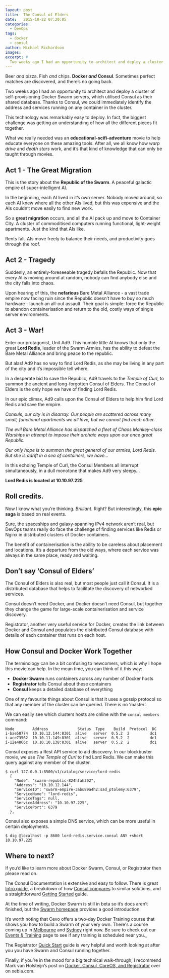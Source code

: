 ```yaml
---
layout: post
title:  The Consul of Elders
date:   2015-10-22 07:20:05
categories:
  - DevOps
tags:
  - docker
  - consul
author: Michael Richardson
images:
excerpt: #
  Two weeks ago I had an opportunity to architect and deploy a cluster of self-provisioning Docker Swarm servers, which utilised Consul as their shared database. Thanks to Consul, we could immediately identify the address and services running on any container in the cluster. \\ This technology was remarkably easy to deploy. In fact, the biggest challenge was getting an understanding of how all the different pieces fit together.\\What we really needed was an `educational-scifi-adventure` movie to help educate everyone on these amazing tools. After all, we all know how warp drive and death stars work, and it’s that kind of knowledge that can only be taught through movies.
---
```

<!--
Beer and pizza. Fish and chips. `Docker and Consul`. Sometimes perfect matches are discovered, and there’s no going back.
Two weeks ago I had an opportunity to architect and deploy a cluster of self-provisioning Docker Swarm servers, which utilised Consul as their shared database. Thanks to Consul, we could immediately identify the address and services running on any container in the cluster.
This technology was remarkably easy to deploy. In fact, the biggest challenge was getting an understanding of how all the different pieces fit together.
What we really needed was an `educational-scifi-adventure` movie to help educate everyone on these amazing tools. After all, we all know how warp drive and death stars work, and it’s that kind of knowledge that can only be taught through movies.

#### Act 1 – The Great Migration
This is the story about the `Republic of the Swarm`. A peaceful galactic empire of super-intelligent AI.
In the beginning, each AI lived in it’s own server. Nobody moved around, so each AI knew where all the other AIs lived, but this was expensive and the AIs couldn’t move easily to find new work.
So a `great migration` occurs, and all the AI pack up and move to Container City. A cluster of commoditised computers running functional, light-weight apartments. Just the kind that AIs like.
Rents fall, AIs move freely to balance their needs, and productivity goes through the roof.

#### Act 2 – Tragedy
Suddenly, an entirely-foreseeable tragedy befalls the Republic. Now that every AI is moving around at random, nobody can find anybody else and the city falls into chaos.
Upon hearing of this, the `nefarious` Bare Metal Alliance – a vast trade empire now facing ruin since the Republic doesn’t have to buy so much hardware – launch an all-out assault. Their goal is simple: force the Republic to abandon containerisation and return to the old, costly ways of single server environments.

#### Act 3 – War!
Enter our protagonist, Unit Ad9. This humble little AI knows that only the great Lord Redis, leader of the Swarm Armies, has the ability to defeat the Bare Metal Alliance and bring peace to the republic.

But alas! Ad9 has no way to find Lord Redis, as she may be living in any part of the city and it’s impossible tell where.

In a desperate bid to save the Republic, Ad9 travels to the Temple of Curl, to summon the ancient and long-forgotten Consul of Elders. The Consul of Elders is the only hope we have of finding Lord Redis.

In our epic climax, Ad9 calls upon the Consul of Elders to help him find Lord Redis and save the empire.

_Consuls, our city is in disarray. Our people are scattered across many small, functional apartments we all love, but we cannot find each other._

_The evil Bare Metal Alliance has dispatched a fleet of Chaos Monkey-class Warships in attempt to impose their archaic ways upon our once great Republic._

_Our only hope is to summon the great general of our armies, Lord Redis. But she is adrift in a sea of containers, we have…_

In this echoing Temple of Curl, the Consul Members all interrupt simultaneously, in a dull monotone that makes Ad9 very sleepy…

`Lord Redis is located at 10.10.97.225`

#### Roll credits.
Now I know what you’re thinking. Brilliant. Right? But interestingly, this `epic saga` is based on real events.

Sure, the spaceships and galaxy-spanning IPv4 network aren’t real, but DevOps teams really do face the challenge of finding services like Redis or Nginx in distributed clusters of Docker containers.

The benefit of containerisation is the ability to be careless about placement and locations. It’s a departure from the old ways, where each service was always in the same place, ready and waiting.

#### Don’t say ‘Consul of Elders’
The Consul of Elders is also real, but most people just call it Consul. It is a distributed database that helps to facilitate the discovery of networked services.

Consul doesn’t need Docker, and Docker doesn’t need Consul, but together they change the game for large-scale containerisation and service discovery.

Registrator, another very useful service for Docker, creates the link between Docker and Consul and populates the distributed Consul database with details of each container that runs on each host.

#### How Consul and Docker Work Together
The terminology can be a bit confusing to newcomers, which is why I hope this movie can help. In the mean time, you can think of it this way:

* Docker Swarm runs containers across any number of Docker hosts
* Registrator tells Consul about these containers
* Consul keeps a detailed database of everything

One of my favourite things about Consul is that it uses a gossip protocol so that any member of the cluster can be queried. There is no ‘master’.

We can easily see which clusters hosts are online with the <pre>consul members</pre> command:

<pre>
Node        Address             Status  Type    Build  Protocol  DC
i-bae58774  10.10.12.144:8301    alive   server  0.5.2 2         dc1
i-ace73562  10.10.11.149:8301    alive   server  0.5.2 2         dc1
i-12e4866c  10.10.10.138:8301    alive   server  0.5.2 2         dc1
</pre>

Consul exposes a Rest API service to aid discovery. In our blockbuster movie, we use The Temple of Curl to find Lord Redis. We can make this query against any member of the cluster.

<pre>
$ curl 127.0.0.1:8500/v1/catalog/service/lord-redis  
  {
    "Node": "swarm-republic-824hfah392",
    "Address": "10.10.12.144",
    "ServiceID": "swarm-empire-3abu89a4h2:sad_ptolemy:6379",
    "ServiceName": "lord-redis",
    "ServiceTags": null,
    "ServiceAddress": "10.10.97.225",
    "ServicePort": 6379
  },
</pre>

<br/>
Consul also exposes a simple DNS service, which can be more useful in certain deployments.

<pre>
$ dig @localhost -p 8600 lord-redis.service.consul ANY +short
10.10.97.225
</pre>
<br/>
Where to next?
If you’d like to learn more about Docker Swarm, Consul, or Registrator then please read on.
The Consul Documentation is extensive and easy to follow. There is great Intro guide, a breakdown of how Consul compares to similar solutions, and a straightforward Getting Started guide.
At the time of writing, Docker Swarm is still in beta so it’s docs aren’t finished, but the Swarm homepage provides a good introduction.
It’s worth noting that Cevo offers a two-day Docker Training course that shows you how to build a Swarm of your very own. There's a course coming up in <a href="http://www.cevo.com.au/event/docker-administration-operations-training-melbourne/" target="blank">Melbourne</a> and <a href="http://www.cevo.com.au/event/docker-administration-operations-training-sydney/" target="blank">Sydney</a> right now. Be sure to check out our <a href="http://www.cevo.com.au/events-trainings/" target="blank">Events &amp; Training</a> page to see if any training is scheduled near you.
The Registrator Quick Start guide is very helpful and worth looking at after you you have Swarm and Consul running together.
Finally, if you’re in the mood for a big technical walk-through, I recommend Mark van Holsteijn’s post on Docker, Consul, CoreOS, and Registrator over on xebia.com. -->


Beer _and_ pizza. Fish _and_ chips. **Docker _and_ Consul**. Sometimes perfect matches are discovered, and there’s no going back.

Two weeks ago I had an opportunity to architect and deploy a cluster of self-provisioning Docker Swarm servers, which utilised Consul as their shared database. Thanks to Consul, we could immediately identify the address and services running on any container in the cluster.

This technology was remarkably easy to deploy. In fact, the biggest challenge was getting an understanding of how all the different pieces fit together.

What we really needed was an **educational-scifi-adventure** movie to help educate everyone on these amazing tools. After all, we all know how _warp drive_ and _death stars_ work, and it’s that kind of knowledge that can only be taught through movies.

## Act 1 - The Great Migration

This is the story about the **Republic of the Swarm**. A peaceful galactic empire of super-intelligent AI.

In the beginning, each AI lived in it’s own server. Nobody moved around, so each AI knew where all the other AIs lived, but this was expensive and the AIs couldn’t move easily to find new work.

So a **great migration** occurs, and all the AI pack up and move to Container City. A cluster of commoditised computers running functional, light-weight apartments. Just the kind that AIs like.

Rents fall, AIs move freely to balance their needs, and productivity goes through the roof.

## Act 2 - Tragedy

Suddenly, an entirely-foreseeable tragedy befalls the Republic. Now that every AI is moving around at random, nobody can find anybody else and the city falls into chaos.

Upon hearing of this, the **nefarious** Bare Metal Alliance - a vast trade empire now facing ruin since the Republic doesn’t have to buy so much hardware - launch an all-out assault. Their goal is simple: force the Republic to abandon containerisation and return to the old, costly ways of single server environments.

## Act 3 - War!

Enter our protagonist, Unit Ad9\. This humble little AI knows that only the great **Lord Redis**, leader of the Swarm Armies, has the ability to defeat the Bare Metal Alliance and bring peace to the republic.

But alas! Ad9 has no way to find Lord Redis, as she may be living in any part of the city and it’s impossible tell where.

In a desperate bid to save the Republic, Ad9 travels to the _Temple of Curl_, to summon the ancient and long-forgotten Consul of Elders. The Consul of Elders is the only hope we have of finding Lord Redis.

In our epic climax, Ad9 calls upon the Consul of Elders to help him find Lord Redis and save the empire.

_Consuls, our city is in disarray. Our people are scattered across many small, functional apartments we all love, but we cannot find each other._

_The evil Bare Metal Alliance has dispatched a fleet of Chaos Monkey-class Warships in attempt to impose their archaic ways upon our once great Republic._

_Our only hope is to summon the great general of our armies, Lord Redis. But she is adrift in a sea of containers, we have…_

In this echoing Temple of Curl, the Consul Members all interrupt simultaneously, in a dull monotone that makes Ad9 very sleepy…

**Lord Redis is located at 10.10.97.225**

## Roll credits.

Now I know what you’re thinking. _Brilliant_. Right? But interestingly, this **epic saga** is based on real events.

Sure, the spaceships and galaxy-spanning IPv4 network aren’t real, but DevOps teams really do face the challenge of finding services like Redis or Nginx in distributed clusters of Docker containers.

The benefit of containerisation is the ability to be careless about placement and locations. It’s a departure from the old ways, where each service was always in the same place, ready and waiting.

## Don’t say ‘Consul of Elders’

The Consul of Elders is also real, but most people just call it Consul. It is a distributed database that helps to facilitate the discovery of networked services.

Consul doesn’t need Docker, and Docker doesn’t need Consul, but together they change the game for large-scale containerisation and service discovery.

Registrator, another very useful service for Docker, creates the link between Docker and Consul and populates the distributed Consul database with details of each container that runs on each host.

## How Consul and Docker Work Together

The terminology can be a bit confusing to newcomers, which is why I hope this movie can help. In the mean time, you can think of it this way:

*   **Docker Swarm** runs containers across any number of Docker hosts
*   **Registrator** tells Consul about these containers
*   **Consul** keeps a detailed database of everything

One of my favourite things about Consul is that it uses a gossip protocol so that any member of the cluster can be queried. There is no ‘master’.

We can easily see which clusters hosts are online with the `consul members` command:

    Node        Address             Status  Type    Build  Protocol  DC
    i-bae58774  10.10.12.144:8301  alive   server  0.5.2  2         dc1
    i-ace73562  10.10.11.149:8301  alive   server  0.5.2  2         dc1
    i-12e4866c  10.10.10.138:8301  alive   server  0.5.2  2         dc1

Consul exposes a Rest API service to aid discovery. In our blockbuster movie, we use _The Temple of Curl_ to find Lord Redis. We can make this query against any member of the cluster.

    $ curl 127.0.0.1:8500/v1/catalog/service/lord-redis
      {
        "Node": "swarm-republic-824hfah392",
        "Address": "10.10.12.144",
        "ServiceID": "swarm-empire-3abu89a4h2:sad_ptolemy:6379",
        "ServiceName": "lord-redis",
        "ServiceTags": null,
        "ServiceAddress": "10.10.97.225",
        "ServicePort": 6379
      },

Consul also exposes a simple DNS service, which can be more useful in certain deployments.

    $ dig @localhost -p 8600 lord-redis.service.consul ANY +short
    10.10.97.225

## Where to next?

If you’d like to learn more about Docker Swarm, Consul, or Registrator then please read on.

The Consul Documentation is extensive and easy to follow. There is great [Intro guide](https://www.consul.io/intro/index.html), a breakdown of how [Consul compares](https://www.consul.io/intro/vs/index.html) to similar solutions, and a straightforward [Getting Started](https://www.consul.io/intro/getting-started/install.html) guide.

At the time of writing, Docker Swarm is still in beta so it’s docs aren’t finished, but the [Swarm homepage](https://docs.docker.com/swarm/) provides a good introduction.

It’s worth noting that Cevo offers a two-day Docker Training course that shows you how to build a Swarm of your very own. There's a course coming up in <a href="http://www.cevo.com.au/event/docker-administration-operations-training-melbourne/" target="_blank">Melbourne</a> and <a href="http://www.cevo.com.au/event/docker-administration-operations-training-sydney/" target="_blank">Sydney</a> right now. Be sure to check out our <a href="http://www.cevo.com.au/events-trainings/" target="_blank">Events &amp; Training</a> page to see if any training is scheduled near you._

The Registrator [Quick Start](http://gliderlabs.com/registrator/latest/user/quickstart/) guide is very helpful and worth looking at after you you have Swarm and Consul running together.

Finally, if you’re in the mood for a big technical walk-through, I recommend Mark van Holsteijn’s post on [Docker, Consul, CoreOS, and Registrator](http://blog.xebia.com/2015/03/24/a-high-available-docker-container-platform-using-coreos-and-consul/) over on xebia.com.

